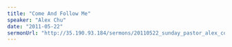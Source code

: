 ```yaml
---
title: "Come And Follow Me"
speaker: "Alex Chu"
date: "2011-05-22"
sermonUrl: "http://35.190.93.184/sermons/20110522_sunday_pastor_alex_come_and_follow_me.mp3"
---
```


